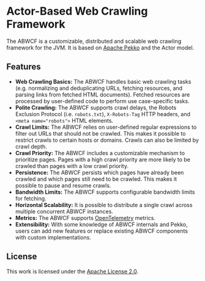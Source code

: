 # Actor-Based Web Crawling Framework
The ABWCF is a customizable, distributed and scalable web crawling framework for the JVM. It is based on [Apache Pekko](https://pekko.apache.org/) and the Actor model.

## Features
* __Web Crawling Basics:__ The ABWCF handles basic web crawling tasks (e.g. normalizing and deduplicating URLs, fetching resources, and parsing links from fetched HTML documents). Fetched resources are processed by user-defined code to perform use case-specific tasks.
* __Polite Crawling:__ The ABWCF supports crawl delays, the Robots Exclusion Protocol (i.e. `robots.txt`), `X-Robots-Tag` HTTP headers, and `<meta name="robots">` HTML elements.
* __Crawl Limits:__ The ABWCF relies on user-defined regular expressions to filter out URLs that should not be crawled. This makes it possible to restrict crawls to certain hosts or domains. Crawls can also be limited by crawl depth.
* __Crawl Priority:__ The ABWCF includes a customizable mechanism to prioritize pages. Pages with a high crawl priority are more likely to be crawled than pages with a low crawl priority.
* __Persistence:__ The ABWCF persists which pages have already been crawled and which pages still need to be crawled. This makes it possible to pause and resume crawls.
* __Bandwidth Limits:__ The ABWCF supports configurable bandwidth limits for fetching.
* __Horizontal Scalability:__ It is possible to distribute a single crawl across multiple concurrent ABWCF instances.
* __Metrics:__ The ABWCF supports [OpenTelemetry](https://opentelemetry.io/) metrics.
* __Extensibility:__ With some knowledge of ABWCF internals and Pekko, users can add new features or replace existing ABWCF components with custom implementations.

## License
This work is licensed under the [Apache License 2.0](https://www.apache.org/licenses/LICENSE-2.0).
